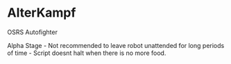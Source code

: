 # AlterKampf
OSRS Autofighter

Alpha Stage - Not recommended to leave robot unattended for long periods of time - Script doesnt halt when there is no more food.
